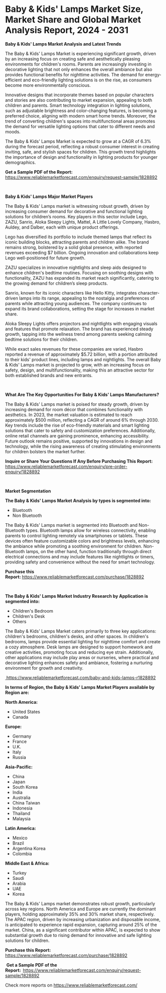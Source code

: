 <p><h1>Baby & Kids' Lamps Market Size, Market Share and Global Market Analysis Report, 2024 - 2031</h1></p><p><strong>Baby & Kids' Lamps Market Analysis and Latest Trends</strong></p>
<p><p>The Baby & Kids' Lamps Market is experiencing significant growth, driven by an increasing focus on creating safe and aesthetically pleasing environments for children's rooms. Parents are increasingly investing in decorative lighting that not only enhances the overall ambiance but also provides functional benefits for nighttime activities. The demand for energy-efficient and eco-friendly lighting solutions is on the rise, as consumers become more environmentally conscious.</p><p>Innovative designs that incorporate themes based on popular characters and stories are also contributing to market expansion, appealing to both children and parents. Smart technology integration in lighting solutions, such as adjustable brightness and color-changing features, is becoming a preferred choice, aligning with modern smart home trends. Moreover, the trend of converting children's spaces into multifunctional areas promotes the demand for versatile lighting options that cater to different needs and moods.</p><p>The Baby & Kids' Lamps Market is expected to grow at a CAGR of 6.3% during the forecast period, reflecting a robust consumer interest in creating inviting, safe, and stylish spaces for children. This growth trend highlights the importance of design and functionality in lighting products for younger demographics.</p></p>
<p><strong>Get a Sample PDF of the Report:&nbsp;</strong> <a href="https://www.reliablemarketforecast.com/enquiry/request-sample/1828892?utm_campaign=1134&utm_medium=2&utm_source=Github&utm_content=ia&utm_term=30122024&utm_id=baby-kids-lamps">https://www.reliablemarketforecast.com/enquiry/request-sample/1828892</a></p>
<p>&nbsp;</p>
<p><strong>Baby & Kids' Lamps Major Market Players</strong></p>
<p><p>The Baby & Kids' Lamps market is witnessing robust growth, driven by increasing consumer demand for decorative and functional lighting solutions for children’s rooms. Key players in this sector include Lego, ZAZU, Sanrio, Aloka Sleepy Lights, Mattel, A Little Lovely Company, Hasbro, Auldey, and Dalber, each with unique product offerings.</p><p>Lego has diversified its portfolio to include themed lamps that reflect its iconic building blocks, attracting parents and children alike. The brand remains strong, bolstered by a solid global presence, with reported revenues exceeding $7 billion. Ongoing innovation and collaborations keep Lego well-positioned for future growth.</p><p>ZAZU specializes in innovative nightlights and sleep aids designed to enhance children's bedtime routines. Focusing on soothing designs with functionality, ZAZU has expanded its market reach significantly, catering to the growing demand for children’s sleep products.</p><p>Sanrio, known for its iconic characters like Hello Kitty, integrates character-driven lamps into its range, appealing to the nostalgia and preferences of parents while attracting young audiences. The company continues to expand its brand collaborations, setting the stage for increases in market share.</p><p>Aloka Sleepy Lights offers projectors and nightlights with engaging visuals and features that promote relaxation. The brand has experienced steady growth, tapping into the wellness trend among parents seeking calming bedtime solutions for their children.</p><p>While exact sales revenues for these companies are varied, Hasbro reported a revenue of approximately $5.72 billion, with a portion attributed to their kids' product lines, including lamps and nightlights. The overall Baby & Kids' Lamps market is projected to grow, with an increasing focus on safety, design, and multifunctionality, making this an attractive sector for both established brands and new entrants.</p></p>
<p>&nbsp;</p>
<p><strong>What Are The Key Opportunities For Baby & Kids' Lamps Manufacturers?</strong></p>
<p><p>The Baby & Kids' Lamps market is poised for steady growth, driven by increasing demand for room décor that combines functionality with aesthetics. In 2023, the market valuation is estimated to reach approximately $500 million, reflecting a CAGR of around 6% through 2030. Key trends include the rise of eco-friendly materials and smart lighting solutions that cater to safety and customization preferences. Additionally, online retail channels are gaining prominence, enhancing accessibility. Future outlook remains positive, supported by innovations in design and technology, while the rising awareness of creating stimulating environments for children bolsters the market further.</p></p>
<p><strong>Inquire or Share Your Questions If Any Before Purchasing This Report:</strong> <a href="https://www.reliablemarketforecast.com/enquiry/pre-order-enquiry/1828892?utm_campaign=1134&utm_medium=2&utm_source=Github&utm_content=ia&utm_term=30122024&utm_id=baby-kids-lamps">https://www.reliablemarketforecast.com/enquiry/pre-order-enquiry/1828892</a></p>
<p>&nbsp;</p>
<p><strong>Market Segmentation</strong></p>
<p><strong>The Baby & Kids' Lamps Market Analysis by types is segmented into:</strong></p>
<p><ul><li>Bluetooth</li><li>Non Bluetooth</li></ul></p>
<p><p>The Baby & Kids' Lamps market is segmented into Bluetooth and Non-Bluetooth types. Bluetooth lamps allow for wireless connectivity, enabling parents to control lighting remotely via smartphones or tablets. These devices often feature customizable colors and brightness levels, enhancing the ambiance while promoting a soothing environment for children. Non-Bluetooth lamps, on the other hand, function traditionally through direct electrical connections and may include features like nightlights or timers, providing safety and convenience without the need for smart technology.</p></p>
<p><strong>Purchase this Report:&nbsp;</strong><a href="https://www.reliablemarketforecast.com/purchase/1828892?utm_campaign=1134&utm_medium=2&utm_source=Github&utm_content=ia&utm_term=30122024&utm_id=baby-kids-lamps">https://www.reliablemarketforecast.com/purchase/1828892</a></p>
<p>&nbsp;</p>
<p><strong>The Baby & Kids' Lamps Market Industry Research by Application is segmented into:</strong></p>
<p><ul><li>Children's Bedroom</li><li>Children's Desk</li><li>Others</li></ul></p>
<p><p>The Baby & Kids' Lamps Market caters primarily to three key applications: children's bedrooms, children's desks, and other spaces. In children's bedrooms, lamps provide essential lighting for nighttime comfort and create a cozy atmosphere. Desk lamps are designed to support homework and creative activities, promoting focus and reducing eye strain. Additionally, other applications may include play areas or nurseries, where practical and decorative lighting enhances safety and ambiance, fostering a nurturing environment for growth and creativity.</p></p>
<p><a href="https://www.reliablemarketforecast.com/baby-and-kids-lamps-r1828892?utm_campaign=1134&utm_medium=2&utm_source=Github&utm_content=ia&utm_term=30122024&utm_id=baby-kids-lamps">&nbsp;https://www.reliablemarketforecast.com/baby-and-kids-lamps-r1828892</a></p>
<p><strong>In terms of Region, the Baby & Kids' Lamps Market Players available by Region are:</strong></p>
<p>
    <p> <strong> North America: </strong>
        <ul>
            <li>United States</li>
            <li>Canada</li>
        </ul>
        </p> 
    <p> <strong> Europe: </strong>
        <ul>
            <li>Germany</li>
            <li>France</li>
            <li>U.K.</li>
            <li>Italy</li>
            <li>Russia</li>
        </ul>
        </p> 
    <p> <strong> Asia-Pacific: </strong>
        <ul>
            <li>China</li>
            <li>Japan</li>
            <li>South Korea</li>
            <li>India</li>
            <li>Australia</li>
            <li>China Taiwan</li>
            <li>Indonesia</li>
            <li>Thailand</li>
            <li>Malaysia</li>
        </ul>
        </p> 
    <p> <strong> Latin America: </strong>
        <ul>
            <li>Mexico</li>
            <li>Brazil</li>
            <li>Argentina Korea</li>
            <li>Colombia</li>
        </ul>
        </p> 
    <p> <strong> Middle East & Africa: </strong>
        <ul>
            <li>Turkey</li>
            <li>Saudi</li>
            <li>Arabia</li>
            <li>UAE</li>
            <li>Korea</li>
        </ul>
    </p>
    </p>
<p><p>The Baby & Kids' Lamps market demonstrates robust growth, particularly across key regions. North America and Europe are currently the dominant players, holding approximately 35% and 30% market share, respectively. The APAC region, driven by increasing urbanization and disposable income, is anticipated to experience rapid expansion, capturing around 25% of the market. China, as a significant contributor within APAC, is expected to show substantial growth due to rising demand for innovative and safe lighting solutions for children.</p></p>
<p><strong>Purchase this Report: </strong><a href="https://www.reliablemarketforecast.com/purchase/1828892?utm_campaign=1134&utm_medium=2&utm_source=Github&utm_content=ia&utm_term=30122024&utm_id=baby-kids-lamps">https://www.reliablemarketforecast.com/purchase/1828892</a></p>
<p>&nbsp;<strong>Get a Sample PDF of the Report:&nbsp;&nbsp;</strong><a href="https://www.reliablemarketforecast.com/enquiry/request-sample/1828892?utm_campaign=1134&utm_medium=2&utm_source=Github&utm_content=ia&utm_term=30122024&utm_id=baby-kids-lamps">https://www.reliablemarketforecast.com/enquiry/request-sample/1828892</a></p>
<p><strong></strong></p>
<p>Check more reports on <a href="https://www.reliablemarketforecast.com/?utm_campaign=1134&utm_medium=2&utm_source=Github&utm_content=ia&utm_term=30122024&utm_id=baby-kids-lamps">https://www.reliablemarketforecast.com/</a></p>